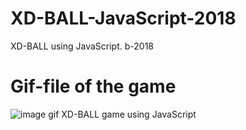 # XD-BALL-JavaScript-2018
XD-BALL using JavaScript. b-2018
# Gif-file of the game
![image gif XD-BALL game using JavaScript](https://github.com/AhminaMar1/XD-BALL-JavaScript-2018/blob/main/ejs2.gif)
